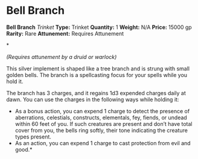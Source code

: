 # Bell Branch

**Bell Branch**
_Trinket_
**Type:** Trinket
**Quantity:** 1
**Weight:** N/A
**Price:** 15000 gp
**Rarity:** Rare
**Attunement:** Requires Attunement

*<div class="item-attunement"><i>(Requires attunement by a druid or warlock)</i><p>This silver implement is shaped like a tree branch and is strung with small golden bells. The branch is a spellcasting focus for your spells while you hold it.

The branch has 3 charges, and it regains 1d3 expended charges daily at dawn. You can use the charges in the following ways while holding it:</p>
* As a bonus action, you can expend 1 charge to detect the presence of aberrations, celestials, constructs, elementals, fey, fiends, or undead within 60 feet of you. If such creatures are present and don’t have total cover from you, the bells ring softly, their tone indicating the creature types present.
* As an action, you can expend 1 charge to cast protection from evil and good.*
